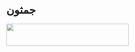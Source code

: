 #  جمثون

<p align = "left"> <a href="https://heroku.com/deploy؟template=https://github.com/AKM575/roz"> <img src = "https: // img .shields.io / Badge / Deploy٪ 20To٪ 20Heroku-purple؟ style = for-the-شارة & logo = heroku "width =" 320 "height =" 58.45 "/> </a> </p>

